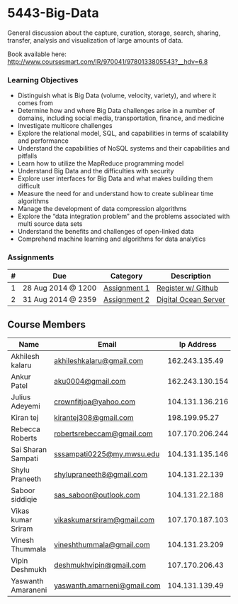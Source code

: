 5443-Big-Data
=============

 General discussion about the capture, curation, storage, search, sharing, transfer, analysis and visualization of large amounts of data.

Book available here: http://www.coursesmart.com/IR/970041/9780133805543?__hdv=6.8

### Learning Objectives

- Distinguish what is Big Data (volume, velocity, variety), and where it comes from
- Determine how and where Big Data challenges arise in a number of domains, including social media, transportation, finance, and medicine
- Investigate multicore challenges
- Explore the relational model, SQL, and capabilities in terms of scalability and performance
- Understand the capabilities of NoSQL systems and their capabilities and pitfalls
- Learn how to utilize the MapReduce programming model
- Understand Big Data and the difficulties with security
- Explore user interfaces for Big Data and what makes building them difficult
- Measure the need for and understand how to create sublinear time algorithms
- Manage the development of data compression algorithms
- Explore the “data integration problem” and the problems associated with multi source data sets
- Understand the benefits and challenges of open-linked data
- Comprehend machine learning and algorithms for data analytics


### Assignments

| # | Due              | Category           | Description               |
|---|------------------|--------------------|---------------------------|
| 1 | 28 Aug 2014 @ 1200 | [Assignment 1][1]  | [Register w/ Github][1]   |
| 2 | 31 Aug 2014 @ 2359 | [Assignment 2][2]  | [Digital Ocean Server][2] |

[1]: https://github.com/rugbyprof/4443-Internet-Programming/blob/master/Assignment-1.md "Assignment 1"
[2]: https://github.com/rugbyprof/4443-Internet-Programming/blob/master/Assignment-2.md "Assignment 2"

## Course Members

Name               | Email                        | Ip Address      |
-------------------|------------------------------|-----------------|
Akhilesh kalaru    | akhileshkalaru@gmail.com     | 162.243.135.49  | akhileshkalaru
Ankur Patel        | aku0004@gmail.com            | 162.243.130.154 | aku0004
Julius Adeyemi     | crownfitjoa@yahoo.com        | 104.131.136.216 | crownfits
Kiran tej          | kirantej308@gmail.com        | 198.199.95.27   | kirantejbadana
Rebecca Roberts    | robertsrebeccam@gmail.com    | 107.170.206.244 | rmroberts
Sai Sharan Sampati | sssampati0225@my.mwsu.edu    | 104.131.135.146 | hakuva
Shylu Praneeth     | shylupraneeth8@gmail.com     | 104.131.22.139  | shylupraneeth
Saboor siddiqie    | sas_saboor@outlook.com       | 104.131.22.188  | Saboor
Vikas kumar Sriram | vikaskumarsriram@gmail.com   | 107.170.187.103 | VikasKumarSriram
Vinesh Thummala    | vineshthummala@gmail.com     | 104.131.23.209  | vineshthummala
Vipin Deshmukh     | deshmukhvipin@gmail.com      | 107.170.206.43  | vipin1109
Yaswanth Amaraneni | yaswanth.amarneni@gmail.com  | 104.131.139.49  | Yaswanth0529



